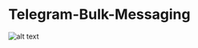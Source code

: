# Telegram-Bulk-Messaging
![alt text](https://github.com/[JavohirSD]/Telegram-Bulk-Messaging/screenshots/blob/master/index.png?raw=true)

